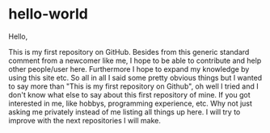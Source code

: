 # hello-world
Hello,

This is my first repository on GitHub. Besides from this generic standard comment from a newcomer like me, I hope to be able to contribute and help other people/user here. Furthermore I hope to expand my knowledge by using this site etc.
So all in all I said some pretty obvious things but I wanted to say more than "This is my first repository on Github", oh well I tried and I don't know what else to say about this first repository of mine. If you got interested in me, like hobbys, programming experience, etc. Why not just asking me privately instead of me listing all things up here. I will try to improve with the next repositories I will make.
